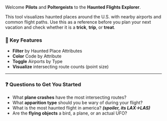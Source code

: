 
Welcome **Pilots** and **Poltergeists** to the **Haunted Flights Explorer**. 

This tool visualizes haunted places around the U.S. with nearby airports and common flight paths. Use this as a reference before you plan your next vacation and check whether it is a **trick**, **trip**, or **treat**. 


### 👻 Key Features

- **Filter** by Haunted Place Attributes
- **Color** Code by Attribute
- **Toggle** Airports by Type
- **Visualize** intersecting route counts (point size)
---
### ❓ Questions to Get You Started
- What **plane crashes** have the most intersecting routes?
- What **apparition type** should you be wary of during your flight?
- What is the most haunted flight in america? **_(spoiler, its LAX->LAS)_**
- Are the **flying objects** a bird, a plane, or an actual <span class="toxic-green">UFO</span>?
